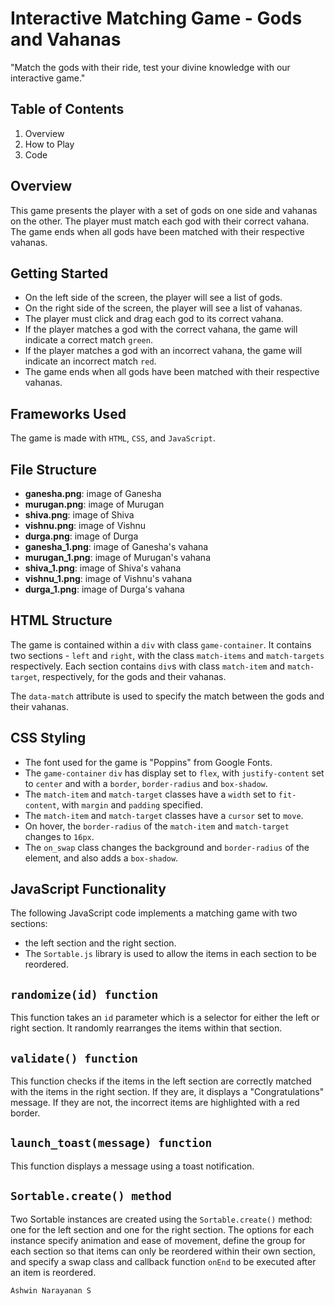 # Interactive Matching Game - Gods and Vahanas

"Match the gods with their ride, test your divine knowledge with our interactive game."

## Table of Contents

1. Overview
2. How to Play
3. Code


## Overview

This game presents the player with a set of gods on one side and vahanas on the other. The player must match each god with their correct vahana. The game ends when all gods have been matched with their respective vahanas.

## Getting Started

- On the left side of the screen, the player will see a list of gods.
- On the right side of the screen, the player will see a list of vahanas.
- The player must click and drag each god to its correct vahana.
- If the player matches a god with the correct vahana, the game will indicate a correct match `green`.
- If the player matches a god with an incorrect vahana, the game will indicate an incorrect match `red`.
- The game ends when all gods have been matched with their respective vahanas.

## Frameworks Used

The game is made with `HTML`, `CSS`, and `JavaScript`. 

## File Structure

- **ganesha.png**: image of Ganesha
- **murugan.png**: image of Murugan
- **shiva.png**: image of Shiva
- **vishnu.png**: image of Vishnu
- **durga.png**: image of Durga
- **ganesha_1.png**: image of Ganesha's vahana
- **murugan_1.png**: image of Murugan's vahana
- **shiva_1.png**: image of Shiva's vahana
- **vishnu_1.png**: image of Vishnu's vahana
- **durga_1.png**: image of Durga's vahana


## HTML Structure

<p>The game is contained within a <code>div</code> with class <code>game-container</code>. It contains two sections - <code>left</code> and <code>right</code>, with the class <code>match-items</code> and <code>match-targets</code> respectively. Each section contains <code>div</code>s with class <code>match-item</code> and <code>match-target</code>, respectively, for the gods and their vahanas.</p>

The `data-match` attribute is used to specify the match between the gods and their vahanas.

## CSS Styling

<ul><li>The font used for the game is "Poppins" from Google Fonts.</li><li>The <code>game-container</code> <code>div</code> has display set to <code>flex</code>, with <code>justify-content</code> set to <code>center</code> and with a <code>border</code>, <code>border-radius</code> and <code>box-shadow</code>.</li><li>The <code>match-item</code> and <code>match-target</code> classes have a <code>width</code> set to <code>fit-content</code>, with <code>margin</code> and <code>padding</code> specified.</li><li>The <code>match-item</code> and <code>match-target</code> classes have a <code>cursor</code> set to <code>move</code>.</li><li>On hover, the <code>border-radius</code> of the <code>match-item</code> and <code>match-target</code> changes to <code>16px</code>.</li><li>The <code>on_swap</code> class changes the background and <code>border-radius</code> of the element, and also adds a <code>box-shadow</code>.</li></ul>

## JavaScript Functionality

The following JavaScript code implements a matching game with two sections: 
- the left section and the right section. 
- The `Sortable.js` library is used to allow the items in each section to be reordered.

## `randomize(id) function`

This function takes an `id` parameter which is a selector for either the left or right section. It randomly rearranges the items within that section.

## `validate() function`

This function checks if the items in the left section are correctly matched with the items in the right section. If they are, it displays a "Congratulations" message. If they are not, the incorrect items are highlighted with a red border.

## `launch_toast(message) function`

This function displays a message using a toast notification.

## `Sortable.create() method`

Two Sortable instances are created using the `Sortable.create()` method: one for the left section and one for the right section. The options for each instance specify animation and ease of movement, define the group for each section so that items can only be reordered within their own section, and specify a swap class and callback function `onEnd` to be executed after an item is reordered.


`Ashwin Narayanan S`
